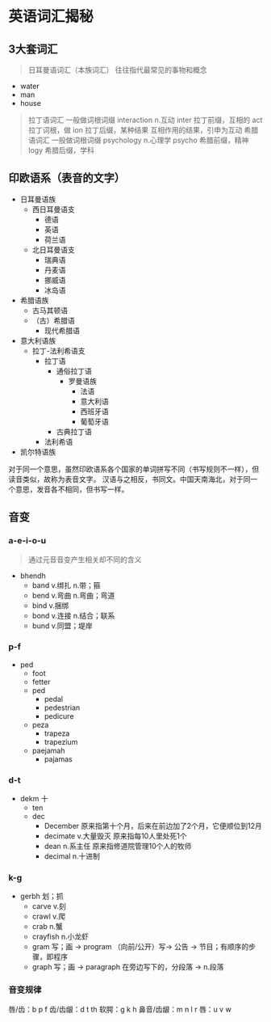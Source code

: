 # 英语词汇揭秘
## 3大套词汇
> 日耳曼语词汇（本族词汇）
往往指代最常见的事物和概念
- water
- man
- house
> 拉丁语词汇
一般做词根词缀
interaction n.互动
inter 拉丁前缀，互相的
act 拉丁词根，做
ion 拉丁后缀，某种结果
互相作用的结果，引申为互动
> 希腊语词汇
一般做词根词缀
psychology n.心理学
psycho 希腊前缀，精神
logy 希腊后缀，学科

## 印欧语系（表音的文字）
- 日耳曼语族
    - 西日耳曼语支
        - 德语
        - 英语
        - 荷兰语
    - 北日耳曼语支
        - 瑞典语
        - 丹麦语
        - 挪威语
        - 冰岛语
- 希腊语族
    - 古马其顿语
    - （古）希腊语
        - 现代希腊语
- 意大利语族
    - 拉丁-法利希语支
        - 拉丁语
            - 通俗拉丁语
                - 罗曼语族
                    - 法语
                    - 意大利语
                    - 西班牙语
                    - 葡萄牙语
            - 古典拉丁语
        - 法利希语
- 凯尔特语族

对于同一个意思，虽然印欧语系各个国家的单词拼写不同（书写规则不一样），但读音类似，故称为表音文字。
汉语与之相反，书同文。中国天南海北，对于同一个意思，发音各不相同，但书写一样。

## 音变
### a-e-i-o-u
> 通过元音音变产生相关却不同的含义
- bhendh
    - band v.绑扎 n.带；箍
    - bend v.弯曲 n.弯曲；弯道
    - bind v.捆绑
    - bond v.连接 n.结合；联系
    - bund v.同盟；堤岸
### p-f
- ped
    - foot
    - fetter
    - ped
        - pedal
        - pedestrian
        - pedicure
    - peza    
        - trapeza
        - trapezium
    - paejamah
        - pajamas
### d-t
- dekm 十
    - ten
    - dec
        - December 原来指第十个月，后来在前边加了2个月，它便顺位到12月
        - decimate v.大量毁灭 原来指每10人里处死1个
        - dean n.系主任 原来指修道院管理10个人的牧师
        - decimal n.十进制
### k-g
- gerbh 划；抓
    - carve v.刻
    - crawl v.爬
    - crab n.蟹
    - crayfish n.小龙虾
    - gram 写；画 -> program （向前/公开）写-> 公告 -> 节目；有顺序的步骤，即程序
    - graph 写；画 -> paragraph 在旁边写下的，分段落 -> n.段落

### 音变规律
唇/齿：b p f
齿/齿龈：d t th
软腭：g k h
鼻音/齿龈：m n l r
唇：u v w